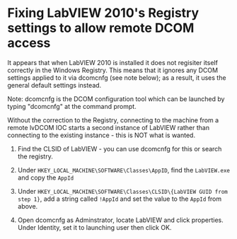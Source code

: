 # Fixing LabVIEW 2010's Registry settings to allow remote DCOM access

It appears that when LabVIEW 2010 is installed it does not regisiter itself correctly in the Windows Registry. This means that it ignores any DCOM settings applied to it via dcomcnfg (see note below); as a result, it uses the general default settings instead.

Note: dcomcnfg is the DCOM configuration tool which can be launched by typing "dcomcnfg" at the command prompt.

Without the correction to the Registry, connecting to the machine from a remote lvDCOM IOC starts a second instance of LabVIEW rather than connecting to the existing instance - this is NOT what is wanted.

1. Find the CLSID of LabVIEW - you can use dcomcnfg for this or search the registry.

1. Under `HKEY_LOCAL_MACHINE\SOFTWARE\Classes\AppID`, find the `LabVIEW.exe` and copy the `AppId`

1. Under `HKEY_LOCAL_MACHINE\SOFTWARE\Classes\CLSID\{LabVIEW GUID from step 1}`, add a string called `!AppId` and set the value to the `AppId` from above.

1. Open dcomcnfg as Adminstrator, locate LabVIEW and click properties. Under Identity, set it to launching user then click OK.
